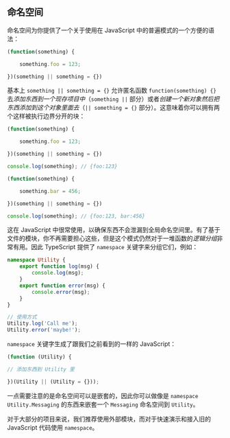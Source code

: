 ## 命名空间
命名空间为你提供了一个关于使用在 JavaScript 中的普遍模式的一个方便的语法：

```ts
(function(something) {

    something.foo = 123;

})(something || something = {})
```

基本上 `something || something = {}` 允许匿名函数 `function(something) {}` 去*添加东西到一个现存项目中*（`something ||` 部分）或者*创建一个新对象然后把东西添加到这个对象里面去*（`|| something = {}` 部分）。这意味着你可以拥有两个这样被执行边界分开的块：

```ts
(function(something) {

    something.foo = 123;

})(something || something = {})

console.log(something); // {foo:123}

(function(something) {

    something.bar = 456;

})(something || something = {})

console.log(something); // {foo:123, bar:456}

```

这在  JavaScript 中很常使用，以确保东西不会泄漏到全局命名空间里。有了基于文件的模块，你不再需要担心这些，但是这个模式仍然对于一堆函数的*逻辑分组*非常有用。因此 TypeScript 提供了 `namespace` 关键字来分组它们，例如：

```ts
namespace Utility {
    export function log(msg) {
        console.log(msg);
    }
    export function error(msg) {
        console.error(msg);
    }
}

// 使用方式
Utility.log('Call me');
Utility.error('maybe!');
```
`namespace` 关键字生成了跟我们之前看到的一样的 JavaScript：

```ts
(function (Utility) {

// 添加东西到 Utility 里

})(Utility || (Utility = {}));
```

一点需要注意的是命名空间可以是嵌套的，因此你可以做像是 `namespace Utility.Messaging` 的东西来嵌套一个 `Messaging` 命名空间到 `Utility`。

对于大部分的项目来说，我们推荐使用外部模块，而对于快速演示和接入旧的 JavaScript 代码使用 `namespace`。
